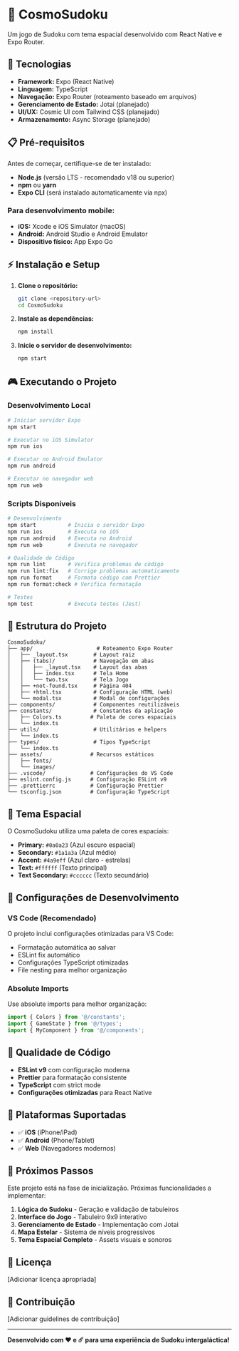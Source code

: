 # 🌌 CosmoSudoku

Um jogo de Sudoku com tema espacial desenvolvido com React Native e Expo Router.

## 🚀 Tecnologias

- **Framework:** Expo (React Native)
- **Linguagem:** TypeScript
- **Navegação:** Expo Router (roteamento baseado em arquivos)
- **Gerenciamento de Estado:** Jotai (planejado)
- **UI/UX:** Cosmic UI com Tailwind CSS (planejado)
- **Armazenamento:** Async Storage (planejado)

## 📋 Pré-requisitos

Antes de começar, certifique-se de ter instalado:

- **Node.js** (versão LTS - recomendado v18 ou superior)
- **npm** ou **yarn**
- **Expo CLI** (será instalado automaticamente via npx)

### Para desenvolvimento mobile:

- **iOS:** Xcode e iOS Simulator (macOS)
- **Android:** Android Studio e Android Emulator
- **Dispositivo físico:** App Expo Go

## ⚡ Instalação e Setup

1. **Clone o repositório:**

   ```bash
   git clone <repository-url>
   cd CosmoSudoku
   ```

2. **Instale as dependências:**

   ```bash
   npm install
   ```

3. **Inicie o servidor de desenvolvimento:**
   ```bash
   npm start
   ```

## 🎮 Executando o Projeto

### Desenvolvimento Local

```bash
# Iniciar servidor Expo
npm start

# Executar no iOS Simulator
npm run ios

# Executar no Android Emulator
npm run android

# Executar no navegador web
npm run web
```

### Scripts Disponíveis

```bash
# Desenvolvimento
npm start          # Inicia o servidor Expo
npm run ios        # Executa no iOS
npm run android    # Executa no Android
npm run web        # Executa no navegador

# Qualidade de Código
npm run lint       # Verifica problemas de código
npm run lint:fix   # Corrige problemas automaticamente
npm run format     # Formata código com Prettier
npm run format:check # Verifica formatação

# Testes
npm test           # Executa testes (Jest)
```

## 📁 Estrutura do Projeto

```
CosmoSudoku/
├── app/                    # Roteamento Expo Router
│   ├── _layout.tsx        # Layout raiz
│   ├── (tabs)/            # Navegação em abas
│   │   ├── _layout.tsx    # Layout das abas
│   │   ├── index.tsx      # Tela Home
│   │   └── two.tsx        # Tela Jogo
│   ├── +not-found.tsx     # Página 404
│   ├── +html.tsx          # Configuração HTML (web)
│   └── modal.tsx          # Modal de configurações
├── components/            # Componentes reutilizáveis
├── constants/             # Constantes da aplicação
│   ├── Colors.ts         # Paleta de cores espaciais
│   └── index.ts
├── utils/                 # Utilitários e helpers
│   └── index.ts
├── types/                 # Tipos TypeScript
│   └── index.ts
├── assets/               # Recursos estáticos
│   ├── fonts/
│   └── images/
├── .vscode/              # Configurações do VS Code
├── eslint.config.js      # Configuração ESLint v9
├── .prettierrc           # Configuração Prettier
└── tsconfig.json         # Configuração TypeScript
```

## 🎨 Tema Espacial

O CosmoSudoku utiliza uma paleta de cores espaciais:

- **Primary:** `#0a0a23` (Azul escuro espacial)
- **Secondary:** `#1a1a3a` (Azul médio)
- **Accent:** `#4a9eff` (Azul claro - estrelas)
- **Text:** `#ffffff` (Texto principal)
- **Text Secondary:** `#cccccc` (Texto secundário)

## 🔧 Configurações de Desenvolvimento

### VS Code (Recomendado)

O projeto inclui configurações otimizadas para VS Code:

- Formatação automática ao salvar
- ESLint fix automático
- Configurações TypeScript otimizadas
- File nesting para melhor organização

### Absolute Imports

Use absolute imports para melhor organização:

```typescript
import { Colors } from '@/constants';
import { GameState } from '@/types';
import { MyComponent } from '@/components';
```

## 🧪 Qualidade de Código

- **ESLint v9** com configuração moderna
- **Prettier** para formatação consistente
- **TypeScript** com strict mode
- **Configurações otimizadas** para React Native

## 📱 Plataformas Suportadas

- ✅ **iOS** (iPhone/iPad)
- ✅ **Android** (Phone/Tablet)
- ✅ **Web** (Navegadores modernos)

## 🎯 Próximos Passos

Este projeto está na fase de inicialização. Próximas funcionalidades a implementar:

1. **Lógica do Sudoku** - Geração e validação de tabuleiros
2. **Interface do Jogo** - Tabuleiro 9x9 interativo
3. **Gerenciamento de Estado** - Implementação com Jotai
4. **Mapa Estelar** - Sistema de níveis progressivos
5. **Tema Espacial Completo** - Assets visuais e sonoros

## 📄 Licença

[Adicionar licença apropriada]

## 🤝 Contribuição

[Adicionar guidelines de contribuição]

---

**Desenvolvido com ❤️ e ☄️ para uma experiência de Sudoku intergaláctica!**
